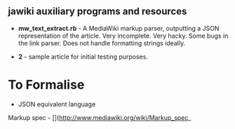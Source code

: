 ## jawiki auxiliary programs and resources

* **mw_text_extract.rb** - A MediaWiki markup parser, outputting a JSON representation of the article. Very incomplete. Very hacky. Some bugs in the link parser. Does not handle formatting strings ideally.

* **2** - sample article for initial testing purposes.

# To Formalise
* JSON equivalent language

Markup spec - [](http://www.mediawiki.org/wiki/Markup_spec_
